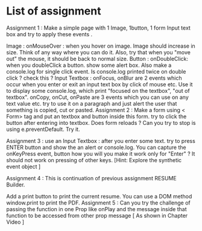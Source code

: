 # List of assignment

Assignment 1 : Make a simple page with 1 Image, 1button, 1 form Input text box and try to apply these events .

Image : onMouseOver : when you hover on image. Image should increase in size. Think of any way where you can do it. Also, try that when you "move out" the mouse, it should be back to normal size.
Button : onDoubleClick: when you doubleClick a button. show some alert box. Also make a console.log for single click event. Is console.log printed twice on double click ? check this ?
Input Textbox : onFocus, onBlur are 2 events which occur when you enter or exit an input text box by click of mouse etc. Use it to display some console.log, which print "focused on the textbox", "out of textbox".
onCopy, onCut, onPaste are 3 events which you can use on any text value etc. try to use it on a paragraph and just alert the user that something is copied, cut or pasted.
Assignment 2 : Make a form using < Form> tag and put an textbox and button inside this form. try to click the button after entering into textbox. Does form reloads ? Can you try to stop is using e.preventDefault. Try it.

Assignment 3 : use an Input Textbox : after you enter some text. try to press ENTER button and show the an alert or console.log. You can capture the onKeyPress event, button how you will you make it work only for "Enter" ? It should not work on pressing of other keys. [Hint: Explore the synthetic event object ]

Assignment 4 : This is continuation of previous assignment RESUME Builder.

Add a print button to print the current resume. You can use a DOM method window.print to print the PDF.
Assignment 5 : Can you try the challenge of passing the function in one Prop like onPlay and the message inside that function to be accessed from other prop message [ As shown in Chapter Video ]